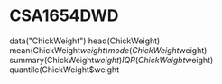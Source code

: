 # CSA1654DWD
data("ChickWeight") 
head(ChickWeight)
mean(ChickWeight$weight)
mode(ChickWeight$weight) 
summary(ChickWeight$weight)
IQR(ChickWeight$weight) 
quantile(ChickWeight$weight
